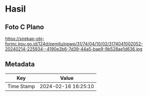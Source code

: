 # Hasil

## Foto C Plano

https://sirekap-obj-formc.kpu.go.id/124d/pemilu/ppwp/31/74/04/10/02/3174041002052-20240214-225934--4190e2b6-7d39-44a5-bae9-9b528ae1d636.jpg


## Metadata

| Key        | Value               |
| ---------- | ------------------- |
| Time Stamp | 2024-02-16 16:25:10 |



